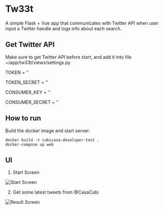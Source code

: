 # Tw33t

A simple Flask + Vue app that communicates with Twitter API when user input a Twitter handle and logs info about each search.

## Get Twitter API

Make sure to get Twitter API before start, and add it into file ~/app/tw33t/views/settings.py

TOKEN = ''

TOKEN_SECRET = ''

CONSUMER_KEY = ''

CONSUMER_SECRET = ''

## How to run

Build the docker image and start server:

```
docker build -t cubicasa-developer-test .
docker-compose up web
```
## UI

1. Start Screen

![Start Screen](https://i.imgur.com/tsIXUKc.png)

2. Get some latest tweets from @CasaCubi

![Result Screen](https://i.imgur.com/CAytfyk.png)
